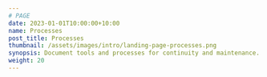 ```yaml
---
# PAGE
date: 2023-01-01T10:00:00+10:00
name: Processes
post_title: Processes
thumbnail: /assets/images/intro/landing-page-processes.png
synopsis: Document tools and processes for continuity and maintenance.
weight: 20
---
```

